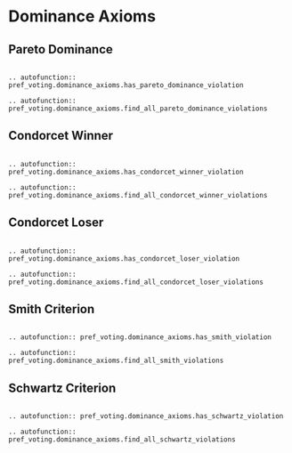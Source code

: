 Dominance Axioms
==========


## Pareto Dominance

```{eval-rst}

.. autofunction:: pref_voting.dominance_axioms.has_pareto_dominance_violation

.. autofunction:: pref_voting.dominance_axioms.find_all_pareto_dominance_violations

```

## Condorcet Winner

```{eval-rst}

.. autofunction:: pref_voting.dominance_axioms.has_condorcet_winner_violation

.. autofunction:: pref_voting.dominance_axioms.find_all_condorcet_winner_violations

```


## Condorcet Loser

```{eval-rst}

.. autofunction:: pref_voting.dominance_axioms.has_condorcet_loser_violation

.. autofunction:: pref_voting.dominance_axioms.find_all_condorcet_loser_violations

```

## Smith Criterion

```{eval-rst}

.. autofunction:: pref_voting.dominance_axioms.has_smith_violation

.. autofunction:: pref_voting.dominance_axioms.find_all_smith_violations

```

## Schwartz Criterion

```{eval-rst}

.. autofunction:: pref_voting.dominance_axioms.has_schwartz_violation

.. autofunction:: pref_voting.dominance_axioms.find_all_schwartz_violations

```




